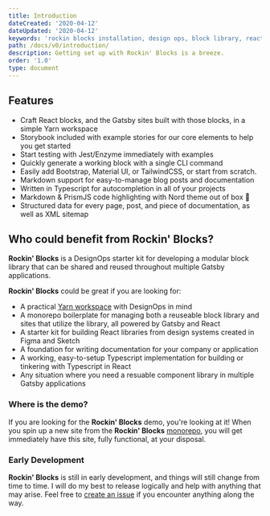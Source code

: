 ```yaml
---
title: Introduction
dateCreated: '2020-04-12'
dateUpdated: '2020-04-12'
keywords: 'rockin blocks installation, design ops, block library, react, gatsby'
path: /docs/v0/introduction/
description: Getting set up with Rockin' Blocks is a breeze.
order: '1.0'
type: document
---
```

## Features

* Craft React blocks, and the Gatsby sites built with those blocks, in a simple Yarn workspace
* Storybook included with example stories for our core elements to help you get started
* Start testing with Jest/Enzyme immediately with examples
* Quickly generate a working block with a single CLI command
* Easily add Bootstrap, Material UI, or TailwindCSS, or start from scratch.
* Markdown support for easy-to-manage blog posts and documentation
* Written in Typescript for autocompletion in all of your projects
* Markdown & PrismJS code highlighting with Nord theme out of box 🥶
* Structured data for every page, post, and piece of documentation, as well as XML sitemap

## Who could benefit from Rockin' Blocks?

**Rockin' Blocks** is a DesignOps starter kit for developing a modular block library that can be shared and reused throughout multiple Gatsby applications.

**Rockin' Blocks** could be great if you are looking for:

* A practical [Yarn workspace](https://classic.yarnpkg.com/en/docs/workspaces/) with DesignOps in mind
* A monorepo boilerplate for managing both a reuseable block library and sites that utilize the library, all powered by Gatsby and React
* A starter kit for building React libraries from design systems created in Figma and Sketch
* A foundation for writing documentation for your company or application
* A working, easy-to-setup Typescript implementation for building or tinkering with Typescript in React
* Any situation where you need a resuable component library in multiple Gatsby applications

### Where is the demo?

If you are looking for the **Rockin' Blocks** demo, you're looking at it! When you spin up a new site from the **Rockin' Blocks** [monorepo](http://github.com/rockinblocks/rockindocs), you will get immediately have this site, fully functional, at your disposal.

### Early Development

**Rockin' Blocks** is still in early development, and things will still change from time to time. I will do my best to release logically and help with anything that may arise. Feel free to [create an issue](https://github.com/rockinblocks/rockinblocks/issues/new) if you encounter anything along the way.